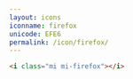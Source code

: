 ```yaml
---
layout: icons
iconname: firefox
unicode: EFE6
permalink: /icon/firefox/
---
```


``` html
<i class="mi mi-firefox"></i>
```
